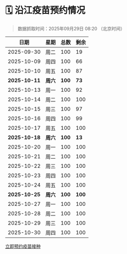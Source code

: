# 🗓️ 沿江疫苗预约情况

> 数据抓取时间：2025年09月29日 08:20 （北京时间）

| 日期 | 星期 | 总数 | 剩余 |
|------|------|------|------|
| 2025-09-30 | 周二 | 100 | 19 |
| 2025-10-09 | 周四 | 100 | 66 |
| 2025-10-10 | 周五 | 100 | 87 |
| **2025-10-11** | **周六** | **100** | **73** |
| 2025-10-13 | 周一 | 100 | 92 |
| 2025-10-14 | 周二 | 100 | 100 |
| 2025-10-15 | 周三 | 100 | 97 |
| 2025-10-16 | 周四 | 100 | 99 |
| 2025-10-17 | 周五 | 100 | 100 |
| **2025-10-18** | **周六** | **100** | **13** |
| 2025-10-20 | 周一 | 100 | 100 |
| 2025-10-21 | 周二 | 100 | 100 |
| 2025-10-22 | 周三 | 100 | 100 |
| 2025-10-23 | 周四 | 100 | 100 |
| 2025-10-24 | 周五 | 100 | 100 |
| **2025-10-25** | **周六** | **100** | **100** |
| 2025-10-27 | 周一 | 100 | 100 |
| 2025-10-28 | 周二 | 100 | 100 |
| 2025-10-29 | 周三 | 100 | 100 |
| 2025-10-30 | 周四 | 100 | 100 |


<div class="button-container">
<a class="btn" href="http://yfzweb.ishequ.net/#/login" target="_blank">立即预约疫苗接种</a>
</div>
